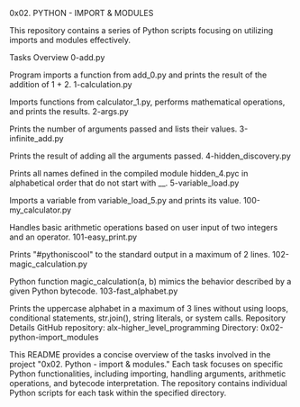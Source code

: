 0x02. PYTHON  - IMPORT & MODULES

This repository contains a series of Python scripts focusing on utilizing imports and modules effectively.

Tasks Overview
0-add.py

Program imports a function from add_0.py and prints the result of the addition of 1 + 2.
1-calculation.py

Imports functions from calculator_1.py, performs mathematical operations, and prints the results.
2-args.py

Prints the number of arguments passed and lists their values.
3-infinite_add.py

Prints the result of adding all the arguments passed.
4-hidden_discovery.py

Prints all names defined in the compiled module hidden_4.pyc in alphabetical order that do not start with __.
5-variable_load.py

Imports a variable from variable_load_5.py and prints its value.
100-my_calculator.py

Handles basic arithmetic operations based on user input of two integers and an operator.
101-easy_print.py

Prints "#pythoniscool" to the standard output in a maximum of 2 lines.
102-magic_calculation.py

Python function magic_calculation(a, b) mimics the behavior described by a given Python bytecode.
103-fast_alphabet.py

Prints the uppercase alphabet in a maximum of 3 lines without using loops, conditional statements, str.join(), string literals, or system calls.
Repository Details
GitHub repository: alx-higher_level_programming
Directory: 0x02-python-import_modules

This README provides a concise overview of the tasks involved in the project "0x02. Python - import & modules." Each task focuses on specific Python functionalities, including importing, handling arguments, arithmetic operations, and bytecode interpretation. The repository contains individual Python scripts for each task within the specified directory.
